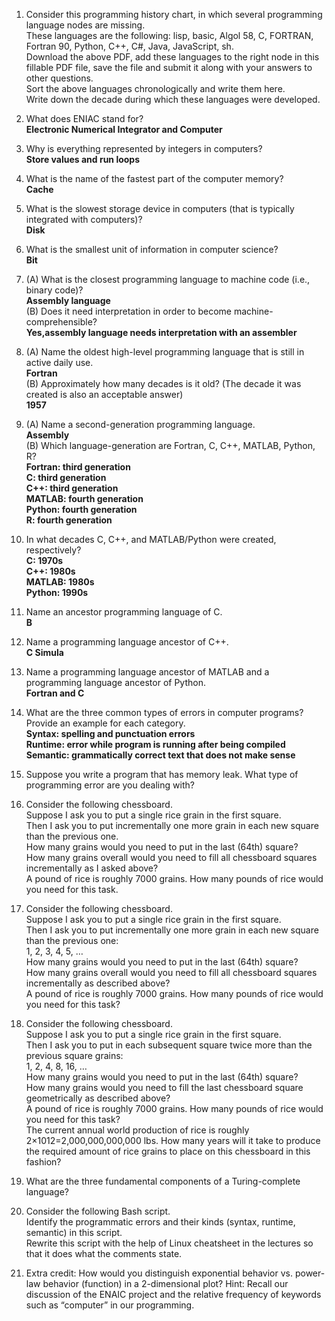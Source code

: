 1. Consider this programming history chart, in which several programming language nodes are missing.  
These languages are the following: lisp, basic, Algol 58, C, FORTRAN, Fortran 90, Python, C++, C#, Java, JavaScript, sh.  
Download the above PDF, add these languages to the right node in this fillable PDF file, save the file and submit it along with your answers to other questions.  
Sort the above languages chronologically and write them here.  
Write down the decade during which these languages were developed.  


2. What does ENIAC stand for?  
**Electronic Numerical Integrator and Computer**  

3. Why is everything represented by integers in computers?  
**Store values and run loops**  

4. What is the name of the fastest part of the computer memory?  
**Cache**  

5. What is the slowest storage device in computers (that is typically integrated with computers)?  
**Disk**  

6. What is the smallest unit of information in computer science?  
**Bit**  

7. (A) What is the closest programming language to machine code (i.e., binary code)?  
**Assembly language**  
   (B) Does it need interpretation in order to become machine-comprehensible?  
**Yes,assembly language needs interpretation with an assembler**  


9. (A) Name the oldest high-level programming language that is still in active daily use.  
**Fortran**  
   (B) Approximately how many decades is it old? (The decade it was created is also an acceptable answer)    
**1957**


10. (A) Name a second-generation programming language.   
**Assembly**  
   (B) Which language-generation are Fortran, C, C++, MATLAB, Python, R?   
**Fortran: third generation  
C: third generation  
C++: third generation  
MATLAB: fourth generation  
Python: fourth generation  
R: fourth generation**     

11. In what decades C, C++, and MATLAB/Python were created, respectively?  
**C: 1970s  
C++: 1980s  
MATLAB: 1980s    
Python: 1990s**  
13. Name an ancestor programming language of C.  
**B**  
14. Name a programming language ancestor of C++.  
**C Simula**  
15. Name a programming language ancestor of MATLAB and a programming language ancestor of Python.  
**Fortran and C**  
16. What are the three common types of errors in computer programs? Provide an example for each category.  
**Syntax: spelling and punctuation errors**  
**Runtime: error while program is running after being compiled**  
**Semantic: grammatically correct text that does not make sense**  
17. Suppose you write a program that has memory leak. What type of programming error are you dealing with?  

18. Consider the following chessboard.  
Suppose I ask you to put a single rice grain in the first square.  
Then I ask you to put incrementally one more grain in each new square than the previous one.  
How many grains would you need to put in the last (64th) square?  
How many grains overall would you need to fill all chessboard squares incrementally as I asked above?  
A pound of rice is roughly 7000 grains. How many pounds of rice would you need for this task.  

19. Consider the following chessboard.   
Suppose I ask you to put a single rice grain in the first square.  
Then I ask you to put incrementally one more grain in each new square than the previous one:  
1, 2, 3, 4, 5, …  
How many grains would you need to put in the last (64th) square?  
How many grains overall would you need to fill all chessboard squares incrementally as described above?  
A pound of rice is roughly 7000 grains. How many pounds of rice would you need for this task?    

20. Consider the following chessboard.  
Suppose I ask you to put a single rice grain in the first square.  
Then I ask you to put in each subsequent square twice more than the previous square grains:  
1, 2, 4, 8, 16, …  
How many grains would you need to put in the last (64th) square?  
How many grains would you need to fill the last chessboard square geometrically as described above?  
A pound of rice is roughly 7000 grains. How many pounds of rice would you need for this task?  
The current annual world production of rice is roughly 2×1012=2,000,000,000,000 lbs. How many years will it take to produce the required amount of rice grains to place on this chessboard in this fashion?      

21. What are the three fundamental components of a Turing-complete language?    

22. Consider the following Bash script.  
Identify the programmatic errors and their kinds (syntax, runtime, semantic) in this script.  
Rewrite this script with the help of Linux cheatsheet in the lectures so that it does what the comments state.    

23. Extra credit: How would you distinguish exponential behavior vs. power-law behavior (function) in a 2-dimensional plot?
    Hint: Recall our discussion of the ENAIC project and the relative frequency of keywords such as “computer” in our programming.
